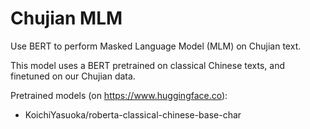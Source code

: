 # Chujian MLM

Use BERT to perform Masked Language Model (MLM) on Chujian text. 

This model uses a BERT pretrained on classical Chinese texts, and finetuned on our Chujian data.

Pretrained models (on <https://www.huggingface.co>):

- KoichiYasuoka/roberta-classical-chinese-base-char
